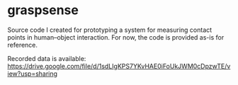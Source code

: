 # graspsense
Source code I created for prototyping a system for measuring contact points in human–object interaction. For now, the code is provided as-is for reference.

Recorded data is available: https://drive.google.com/file/d/1sdLIgKPS7YKvHAE0iFoUkJWM0cDpzwTE/view?usp=sharing
